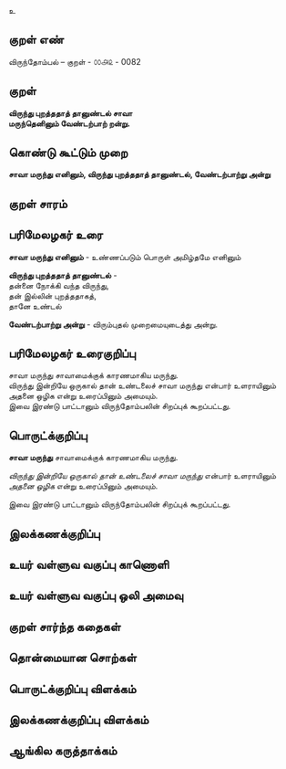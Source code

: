 உ

## குறள் எண் 


விருந்தோம்பல் – குறள் - ௦௦௮௨ - 0082  

## குறள் 

**விருந்து புறத்ததாத் தானுண்டல் சாவா  
மருந்தெனினும் வேண்டற்பாற் றன்று.** 

## கொண்டு கூட்டும் முறை

**சாவா மருந்து எனினும், விருந்து புறத்ததாத் தானுண்டல், வேண்டற்பாற்று அன்று** 

## குறள் சாரம் 


## பரிமேலழகர் உரை

**சாவா மருந்து எனினும்** - உண்ணப்படும் பொருள் அமிழ்தமே எனினும்   

**விருந்து புறத்ததாத் தானுண்டல்** -  
தன்னை நோக்கி வந்த விருந்து,  
தன் இல்லின் புறத்ததாகத்,  
தானே உண்டல்  

**வேண்டற்பாற்று அன்று** - விரும்புதல் முறைமையுடைத்து அன்று.  

## பரிமேலழகர் உரைகுறிப்பு   

சாவா மருந்து சாவாமைக்குக் காரணமாகிய மருந்து.  
விருந்து இன்றியே ஒருகால் தான் உண்டலைச் சாவா மருந்து என்பார் உளராயினும் அதனை ஒழிக என்று உரைப்பினும் அமையும்.  
இவை இரண்டு பாட்டானும் விருந்தோம்பலின் சிறப்புக் கூறப்பட்டது. 
## பொருட்க்குறிப்பு 

**சாவா மருந்து** சாவாமைக்குக் காரணமாகிய மருந்து.  

_விருந்து இன்றியே ஒருகால் தான் உண்டலைச் சாவா மருந்து_ என்பார் உளராயினும்  
_அதனை ஒழிக_ என்று உரைப்பினும் அமையும்.  

இவை இரண்டு பாட்டானும் விருந்தோம்பலின் சிறப்புக் கூறப்பட்டது.  

## இலக்கணக்குறிப்பு  


## உயர் வள்ளுவ வகுப்பு காணொளி


## உயர் வள்ளுவ வகுப்பு ஒலி அமைவு 

 
## குறள் சார்ந்த கதைகள் 


## தொன்மையான சொற்கள்


## பொருட்க்குறிப்பு விளக்கம்


## இலக்கணக்குறிப்பு விளக்கம்


## ஆங்கில கருத்தாக்கம் 


